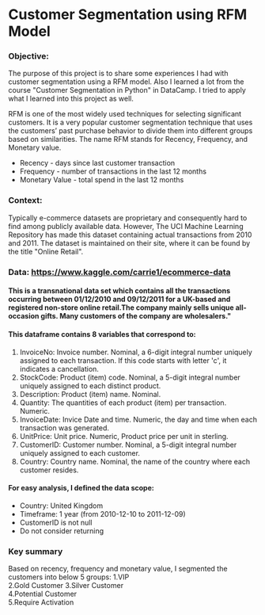 # Customer Segmentation using RFM Model

### Objective:
The purpose of this project is to share some experiences I had with customer segmentation using a RFM model. Also I learned a lot from the course "Customer Segmentation in Python" in DataCamp. I tried to apply what I learned into this project as well.

RFM is one of the most widely used techniques for selecting significant customers. It is a very popular customer segmentation technique that uses the customers’ past purchase behavior to divide them into different groups based on similarities. The name RFM stands for Recency, Frequency, and Monetary value.

* Recency - days since last customer transaction
* Frequency - number of transactions in the last 12 months
* Monetary Value - total spend in the last 12 months
### Context:
Typically e-commerce datasets are proprietary and consequently hard to find among publicly available data. However, The UCI Machine Learning Repository has made this dataset containing actual transactions from 2010 and 2011. The dataset is maintained on their site, where it can be found by the title "Online Retail".

### Data: https://www.kaggle.com/carrie1/ecommerce-data
#### This is a transnational data set which contains all the transactions occurring between 01/12/2010 and 09/12/2011 for a UK-based and registered non-store online retail.The company mainly sells unique all-occasion gifts. Many customers of the company are wholesalers."
#### This dataframe contains 8 variables that correspond to:
1. InvoiceNo: Invoice number. Nominal, a 6-digit integral number uniquely assigned to each transaction. If this code starts with letter 'c', it indicates a cancellation.
2. StockCode: Product (item) code. Nominal, a 5-digit integral number uniquely assigned to each distinct product.
3. Description: Product (item) name. Nominal.
4. Quantity: The quantities of each product (item) per transaction. Numeric.
5. InvoiceDate: Invice Date and time. Numeric, the day and time when each transaction was generated.
6. UnitPrice: Unit price. Numeric, Product price per unit in sterling.
7. CustomerID: Customer number. Nominal, a 5-digit integral number uniquely assigned to each customer.
8. Country: Country name. Nominal, the name of the country where each customer resides.
#### For easy analysis, I defined the data scope:
* Country: United Kingdom
* Timeframe: 1 year (from 2010-12-10 to 2011-12-09)
* CustomerID is not null
* Do not consider returning

### Key summary
Based on recency, frequency and monetary value, I segmented the customers into below 5 groups:
1.VIP	
2.Gold Customer	
3.Silver Customer	
4.Potential Customer	
5.Require Activation
